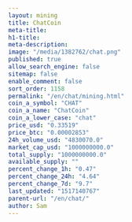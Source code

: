 ```yaml
---
layout: mining
title: ChatCoin
meta-title: 
h1-title: 
meta-description: 
image: "/media/1382762/chat.png"
published: true
allow_search_engine: false
sitemap: false
enable_comment: false
sort_order: 1158
permalink: "/en/chat/mining.html"
coin_a_symbol: "CHAT"
coin_a_name: "ChatCoin"
coin_a_lower_case: "chat"
price_usd: "0.33519"
price_btc: "0.00002853"
24h_volume_usd: "4830070.0"
market_cap_usd: "1000000000.0"
total_supply: "1000000000.0"
available_supply: ""
percent_change_1h: "0.47"
percent_change_24h: "4.64"
percent_change_7d: "9.7"
last_updated: "1517140767"
parent-url: "/en/chat/"
author: Sam
---
```


